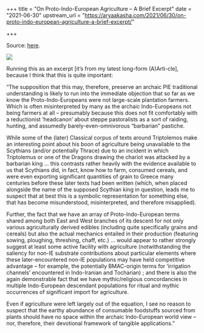 +++
title = "On Proto-Indo-European Agriculture – A Brief Excerpt"
date = "2021-06-30"
upstream_url = "https://aryaakasha.com/2021/06/30/on-proto-indo-european-agriculture-a-brief-excerpt/"

+++

Source: [here](https://aryaakasha.com/2021/06/30/on-proto-indo-european-agriculture-a-brief-excerpt/).

![](https://aryaakasha.files.wordpress.com/2021/06/c4d974a44e8b204fced05a396617354f.png?w=600)

Running this as an excerpt \[it’s from my latest long-form (A)Arti-cle\], because I think that this is quite important:

“The supposition that this may, therefore, preserve an archaic PIE traditional understanding is likely to run into the immediate objection that so far as we know the Proto-Indo-Europeans were not large-scale plantation farmers. Which is often misinterpreted by many as the archaic Indo-Europeans not being farmers at all – presumably because this does not fit comfortably with a reductionist ‘headcanon’ about steppe pastoralists as a sort of raiding, hunting, and assumedly barely-even-omnivorous “barbarian” pastiche.

While some of the (later) Classical corpus of texts around Triptolemos make an interesting point about his boon of agriculture being unavailable to the Scythians (and/or potentially Thrace) due to an incident in which Triptolemus or one of the Dragons drawing the chariot was attacked by a barbarian king … this contrasts rather heavily with the evidence available to us that Scythians did, in fact, know how to farm, consumed cereals, and were even exporting significant quantities of grain to Greece many centuries before these later texts had been written (which, when placed alongside the name of the supposed Scythian king in question, leads me to suspect that at best this is a symbolic representation for something else, that has become misunderstood, misinterpreted, and therefore misapplied).

Further, the fact that we have an array of Proto-Indo-European terms shared among both East and West branches of its descent for not only various agriculturally derived edibles (including quite specifically grains and cereals) but also the actual mechanics entailed in their production (featuring sowing, ploughing, threshing, chaff, etc.) … would appear to rather strongly suggest at least some active facility with agriculture (notwithstanding the saliency for non-IE substrate contributions about particular elements where these later-encountered non-IE populations may have held competitive advantage – for example, the potentially BMAC-origin terms for ‘irrigation channels’ encountered in Indo-Iranian and Tocharian) ; and there is also the again demonstrable fact that we have mythic/religious concordancies in multiple Indo-European descendant populations for ritual and mythic occurrences of significant import for agriculture.

Even if agriculture were left largely out of the equation, I see no reason to suspect that the earthy abundance of consumable foodstuffs sourced from plants should have no space within the archaic Indo-European world view – nor, therefore, their devotional framework of tangible applications.”